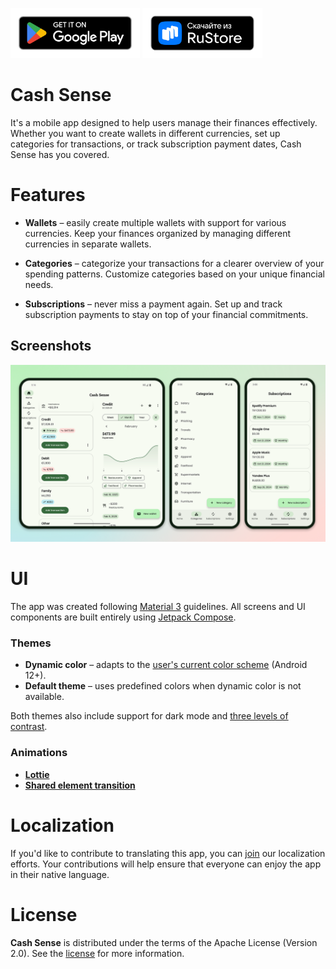 [<img alt="Get it on Google Play" src="docs/images/badges/google-play-badge.png" height="80"/>](https://play.google.com/store/apps/details?id=ru.resodostudios.cashsense)
[<img alt="Get it on RuStore" src="docs/images/badges/rustore-badge.png" height="80"/>](https://trk.mail.ru/c/me10h4?bundle_id=ru.resodostudios.cashsense)

Cash Sense
==========

It's a mobile app designed to help users manage their finances effectively.
Whether you want to create wallets in different currencies, set up categories for transactions, or
track subscription payment dates, Cash Sense has you covered.

# Features

- **Wallets** – easily create multiple wallets with support for various currencies. Keep your
  finances organized by managing different currencies in separate wallets.

- **Categories** – categorize your transactions for a clearer overview of your spending patterns.
  Customize categories based on your unique financial needs.

- **Subscriptions** – never miss a payment again. Set up and track subscription payments to stay on
  top of your financial commitments.

## Screenshots

![Screenshots](docs/images/screenshots.png "Screenshots")

# UI

The app was created following [Material 3][m3] guidelines. All screens and UI components are built entirely using [Jetpack Compose][compose].

### Themes

- **Dynamic color** – adapts to the [user's current color scheme][m3colorSystem] (Android 12+).
- **Default theme** – uses predefined colors when dynamic color is not available.

Both themes also include support for dark mode
and [three levels of contrast][m3contrast].

### Animations

- **[Lottie][lottie]**
- **[Shared element transition][composeSharedElements]**

# Localization

If you'd like to contribute to translating this app, you can [join][crowdinInvite] our localization efforts. 
Your contributions will help ensure that everyone can enjoy the app in their native language.

# License

**Cash Sense** is distributed under the terms of the Apache License (Version 2.0). See the
[license](LICENSE) for more information.

[m3]: https://m3.material.io/

[m3contrast]: https://m3.material.io/styles/color/system/how-the-system-works#0207ef40-7f0d-4da8-9280-f062aa6b3e04

[m3colorSystem]: https://m3.material.io/styles/color/system/how-the-system-works#da0abfef-1503-477d-a3d7-9378b4a9948e

[compose]: https://developer.android.com/jetpack/compose

[composeSharedElements]: https://developer.android.com/develop/ui/compose/animation/shared-elements

[lottie]: https://github.com/airbnb/lottie/blob/master/android-compose.md

[crowdinInvite]: https://crowdin.com/project/cashsense/invite?h=d573fbd44b6bcf6bfc0dfbbfb3bf800f2198579